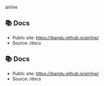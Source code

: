airline

## 📚 Docs
- Public site: https://jbandu.github.io/airline/
- Source: /docs

## 📚 Docs
- Public site: https://jbandu.github.io/airline/
- Source: /docs

